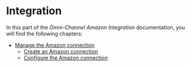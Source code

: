 # Integration

In this part of the *Omni-Channel Amazon Integration* documentation, you will find the following chapters:

- [Manage the Amazon connection](./01_Amazon.md)
    - [Create an Amazon connection](./01_Amazon.md#create-an-amazon-connection)
    - [Configure the Amazon connection](./01_Amazon.md#configure-the-amazon-connection)
